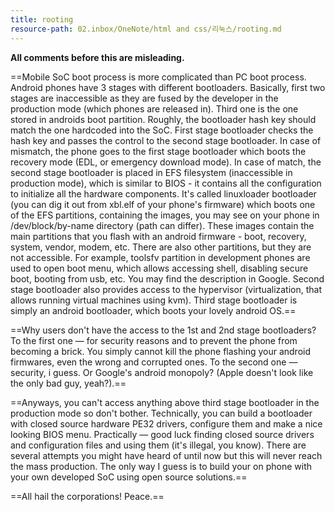 ```yaml
---
title: rooting
resource-path: 02.inbox/OneNote/html and css/리눅스/rooting.md
---
```

**All comments before this are misleading.**

==Mobile SoC boot process is more complicated than PC boot process. Android phones have 3 stages with different bootloaders. Basically, first two stages are inaccessible as they are fused by the developer in the production mode (which phones are released in). Third one is the one stored in androids boot partition. Roughly, the bootloader hash key should match the one hardcoded into the SoC. First stage bootloader checks the hash key and passes the control to the second stage bootloader. In case of mismatch, the phone goes to the first stage bootloader which boots the recovery mode (EDL, or emergency download mode). In case of match, the second stage bootloader is placed in EFS filesystem (inaccessible in production mode), which is similar to BIOS - it contains all the configuration to initialize all the hardware components. It's called linuxloader bootloader (you can dig it out from xbl.elf of your phone's firmware) which boots one of the EFS partitions, containing the images, you may see on your phone in /dev/block/by-name directory (path can differ). These images contain the main partitions that you flash with an android firmware - boot, recovery, system, vendor, modem, etc. There are also other partitions, but they are not accessible. For example, toolsfv partition in development phones are used to open boot menu, which allows accessing shell, disabling secure boot, booting from usb, etc. You may find the description in Google. Second stage bootloader also provides access to the hypervisor (virtualization, that allows running virtual machines using kvm). Third stage bootloader is simply an android bootloader, which boots your lovely android OS.==

==Why users don't have the access to the 1st and 2nd stage bootloaders? To the first one — for security reasons and to prevent the phone from becoming a brick. You simply cannot kill the phone flashing your android firmwares, even the wrong and corrupted ones. To the second one — security, i guess. Or Google's android monopoly? (Apple doesn't look like the only bad guy, yeah?).==

==Anyways, you can't access anything above third stage bootloader in the production mode so don't bother. Technically, you can build a bootloader with closed source hardware PE32 drivers, configure them and make a nice looking BIOS menu. Practically — good luck finding closed source drivers and configuration files and using them (it's illegal, you know). There are several attempts you might have heard of until now but this will never reach the mass production. The only way I guess is to build your on phone with your own developed SoC using open source solutions.==

==All hail the corporations! Peace.==
